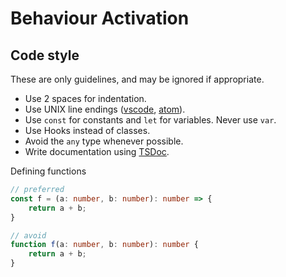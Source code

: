 # Behaviour Activation

## Code style

These are only guidelines, and may be ignored if appropriate.

* Use 2 spaces for indentation.
* Use UNIX line endings ([vscode](https://stackoverflow.com/a/48694365),
  [atom](https://stackoverflow.com/a/48686409)).
* Use `const` for constants and `let` for variables. Never use `var`.
* Use Hooks instead of classes.
* Avoid the `any` type whenever possible.
* Write documentation using [TSDoc](https://tsdoc.org/).

Defining functions

```TypeScript
// preferred
const f = (a: number, b: number): number => {
    return a + b;
}

// avoid
function f(a: number, b: number): number {
    return a + b;
}
```
